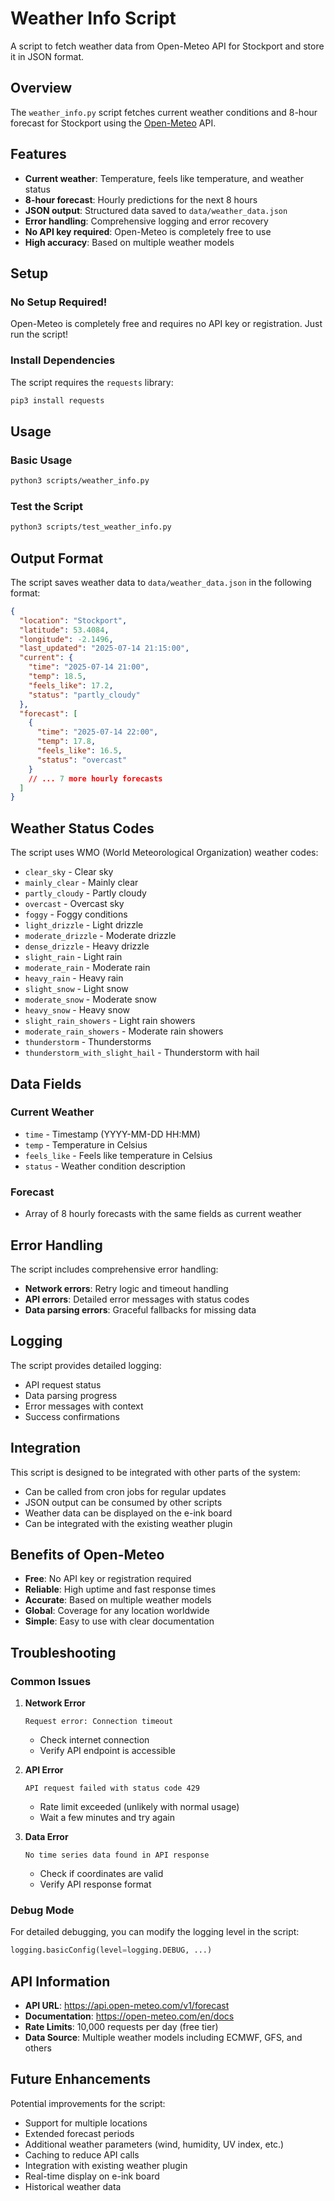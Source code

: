 # Weather Info Script

A script to fetch weather data from Open-Meteo API for Stockport and store it in JSON format.

## Overview

The `weather_info.py` script fetches current weather conditions and 8-hour forecast for Stockport using the [Open-Meteo](https://open-meteo.com/) API.

## Features

- **Current weather**: Temperature, feels like temperature, and weather status
- **8-hour forecast**: Hourly predictions for the next 8 hours
- **JSON output**: Structured data saved to `data/weather_data.json`
- **Error handling**: Comprehensive logging and error recovery
- **No API key required**: Open-Meteo is completely free to use
- **High accuracy**: Based on multiple weather models

## Setup

### No Setup Required!

Open-Meteo is completely free and requires no API key or registration. Just run the script!

### Install Dependencies

The script requires the `requests` library:

```bash
pip3 install requests
```

## Usage

### Basic Usage

```bash
python3 scripts/weather_info.py
```

### Test the Script

```bash
python3 scripts/test_weather_info.py
```

## Output Format

The script saves weather data to `data/weather_data.json` in the following format:

```json
{
  "location": "Stockport",
  "latitude": 53.4084,
  "longitude": -2.1496,
  "last_updated": "2025-07-14 21:15:00",
  "current": {
    "time": "2025-07-14 21:00",
    "temp": 18.5,
    "feels_like": 17.2,
    "status": "partly_cloudy"
  },
  "forecast": [
    {
      "time": "2025-07-14 22:00",
      "temp": 17.8,
      "feels_like": 16.5,
      "status": "overcast"
    }
    // ... 7 more hourly forecasts
  ]
}
```

## Weather Status Codes

The script uses WMO (World Meteorological Organization) weather codes:

- `clear_sky` - Clear sky
- `mainly_clear` - Mainly clear
- `partly_cloudy` - Partly cloudy
- `overcast` - Overcast sky
- `foggy` - Foggy conditions
- `light_drizzle` - Light drizzle
- `moderate_drizzle` - Moderate drizzle
- `dense_drizzle` - Heavy drizzle
- `slight_rain` - Light rain
- `moderate_rain` - Moderate rain
- `heavy_rain` - Heavy rain
- `slight_snow` - Light snow
- `moderate_snow` - Moderate snow
- `heavy_snow` - Heavy snow
- `slight_rain_showers` - Light rain showers
- `moderate_rain_showers` - Moderate rain showers
- `thunderstorm` - Thunderstorms
- `thunderstorm_with_slight_hail` - Thunderstorm with hail

## Data Fields

### Current Weather
- `time` - Timestamp (YYYY-MM-DD HH:MM)
- `temp` - Temperature in Celsius
- `feels_like` - Feels like temperature in Celsius
- `status` - Weather condition description

### Forecast
- Array of 8 hourly forecasts with the same fields as current weather

## Error Handling

The script includes comprehensive error handling:

- **Network errors**: Retry logic and timeout handling
- **API errors**: Detailed error messages with status codes
- **Data parsing errors**: Graceful fallbacks for missing data

## Logging

The script provides detailed logging:

- API request status
- Data parsing progress
- Error messages with context
- Success confirmations

## Integration

This script is designed to be integrated with other parts of the system:

- Can be called from cron jobs for regular updates
- JSON output can be consumed by other scripts
- Weather data can be displayed on the e-ink board
- Can be integrated with the existing weather plugin

## Benefits of Open-Meteo

- **Free**: No API key or registration required
- **Reliable**: High uptime and fast response times
- **Accurate**: Based on multiple weather models
- **Global**: Coverage for any location worldwide
- **Simple**: Easy to use with clear documentation

## Troubleshooting

### Common Issues

1. **Network Error**
   ```
   Request error: Connection timeout
   ```
   - Check internet connection
   - Verify API endpoint is accessible

2. **API Error**
   ```
   API request failed with status code 429
   ```
   - Rate limit exceeded (unlikely with normal usage)
   - Wait a few minutes and try again

3. **Data Error**
   ```
   No time series data found in API response
   ```
   - Check if coordinates are valid
   - Verify API response format

### Debug Mode

For detailed debugging, you can modify the logging level in the script:

```python
logging.basicConfig(level=logging.DEBUG, ...)
```

## API Information

- **API URL**: https://api.open-meteo.com/v1/forecast
- **Documentation**: https://open-meteo.com/en/docs
- **Rate Limits**: 10,000 requests per day (free tier)
- **Data Source**: Multiple weather models including ECMWF, GFS, and others

## Future Enhancements

Potential improvements for the script:

- Support for multiple locations
- Extended forecast periods
- Additional weather parameters (wind, humidity, UV index, etc.)
- Caching to reduce API calls
- Integration with existing weather plugin
- Real-time display on e-ink board
- Historical weather data 
